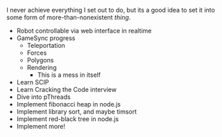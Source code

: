 
I never achieve everything I set out to do, but its a good idea to set it into some form of more-than-nonexistent *thing*.

-   Robot controllable via web interface in realtime
-   GameSync progress
    -   Teleportation
    -   Forces
    -   Polygons
    -   Rendering
        -   This is a mess in itself
-   Learn SCIP
-   Learn Cracking the Code interview
-   Dive into pThreads
-   Implement fibonacci heap in node.js
-   Implement library sort, and maybe timsort
-   Implement red-black tree in node.js
-   Implement more!
